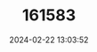 ---
title: "161583"
category: "Scymnodalatias garricki"
draft: false
date: 2024-02-22 13:03:52
languages:
  English: ["Azores Dogfish"]
---